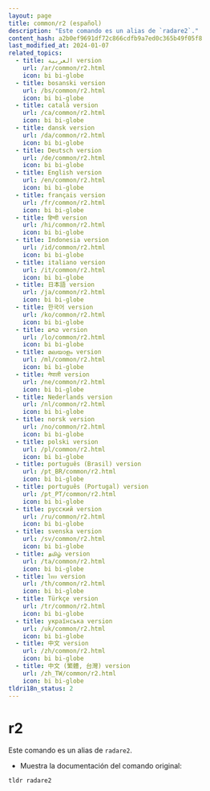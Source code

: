 ```yaml
---
layout: page
title: common/r2 (español)
description: "Este comando es un alias de `radare2`."
content_hash: a2b0ef9691df72c866cdfb9a7ed0c365b49f05f8
last_modified_at: 2024-01-07
related_topics:
  - title: العربية version
    url: /ar/common/r2.html
    icon: bi bi-globe
  - title: bosanski version
    url: /bs/common/r2.html
    icon: bi bi-globe
  - title: català version
    url: /ca/common/r2.html
    icon: bi bi-globe
  - title: dansk version
    url: /da/common/r2.html
    icon: bi bi-globe
  - title: Deutsch version
    url: /de/common/r2.html
    icon: bi bi-globe
  - title: English version
    url: /en/common/r2.html
    icon: bi bi-globe
  - title: français version
    url: /fr/common/r2.html
    icon: bi bi-globe
  - title: हिन्दी version
    url: /hi/common/r2.html
    icon: bi bi-globe
  - title: Indonesia version
    url: /id/common/r2.html
    icon: bi bi-globe
  - title: italiano version
    url: /it/common/r2.html
    icon: bi bi-globe
  - title: 日本語 version
    url: /ja/common/r2.html
    icon: bi bi-globe
  - title: 한국어 version
    url: /ko/common/r2.html
    icon: bi bi-globe
  - title: ລາວ version
    url: /lo/common/r2.html
    icon: bi bi-globe
  - title: മലയാളം version
    url: /ml/common/r2.html
    icon: bi bi-globe
  - title: नेपाली version
    url: /ne/common/r2.html
    icon: bi bi-globe
  - title: Nederlands version
    url: /nl/common/r2.html
    icon: bi bi-globe
  - title: norsk version
    url: /no/common/r2.html
    icon: bi bi-globe
  - title: polski version
    url: /pl/common/r2.html
    icon: bi bi-globe
  - title: português (Brasil) version
    url: /pt_BR/common/r2.html
    icon: bi bi-globe
  - title: português (Portugal) version
    url: /pt_PT/common/r2.html
    icon: bi bi-globe
  - title: русский version
    url: /ru/common/r2.html
    icon: bi bi-globe
  - title: svenska version
    url: /sv/common/r2.html
    icon: bi bi-globe
  - title: தமிழ் version
    url: /ta/common/r2.html
    icon: bi bi-globe
  - title: ไทย version
    url: /th/common/r2.html
    icon: bi bi-globe
  - title: Türkçe version
    url: /tr/common/r2.html
    icon: bi bi-globe
  - title: українська version
    url: /uk/common/r2.html
    icon: bi bi-globe
  - title: 中文 version
    url: /zh/common/r2.html
    icon: bi bi-globe
  - title: 中文 (繁體, 台灣) version
    url: /zh_TW/common/r2.html
    icon: bi bi-globe
tldri18n_status: 2
---
```

# r2

Este comando es un alias de `radare2`.

- Muestra la documentación del comando original:

`tldr radare2`
